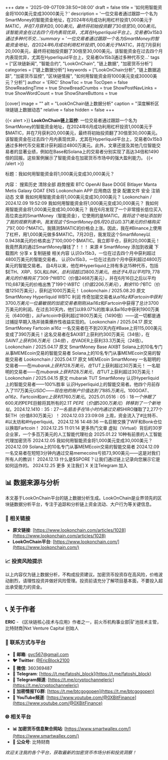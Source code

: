 +++
date = '2025-09-07T09:38:50+08:00'
draft = false
title = '如何用智能资金将1000美元变成30000美元？'
description = '一位交易者通过跟踪一个名为SmartMoney的智能资金地址，在2024年6月成功利用杠杆投资1,000美元于$MATIC，并在7月获利20,000美元，最终将初始投资翻了30倍至30,000美元。该智能资金在过去四个月内表现优异，尤其在Hyperliquid平台上，交易者0x15b3通过多种代币交...'
summary = '一位交易者通过跟踪一个名为SmartMoney的智能资金地址，在2024年6月成功利用杠杆投资1,000美元于$MATIC，并在7月获利20,000美元，最终将初始投资翻了30倍至30,000美元。该智能资金在过去四个月内表现优异，尤其在Hyperliquid平台上，交易者0x15b3通过多种代币交...'
tags = ["区块链新闻", "智能合约", "LookOnChain", "链上数据", "加密货币分析"]
categories = ["链上数据分析"]
keywords = ["LookOnChain分析", "链上数据追踪", "加密货币监控", "区块链情报", "如何用智能资金将1000美元变成30000美元？分析"]
author = 'ERIC'
ShowToc = true
TocOpen = false
ShowReadingTime = true
ShowBreadCrumbs = true
ShowPostNavLinks = true
ShowWordCount = true
ShowShareButtons = true

[cover]
image = ""
alt = "LookOnChain链上数据分析"
caption = "深度解析区块链链上数据动态"
relative = false
hidden = false
+++

{{< alert >}}
**LookOnChain链上监控**: 一位交易者通过跟踪一个名为SmartMoney的智能资金地址，在2024年6月成功利用杠杆投资1,000美元于$MATIC，并在7月获利20,000美元，最终将初始投资翻了30倍至30,000美元。该智能资金在过去四个月内表现优异，尤其在Hyperliquid平台上，交易者0x15b3通过多种代币交易累计获利超过4800万美元。此外，文章还提及其他几位智能交易者的显著业绩，例如在Base和Solana上的交易者分别实现了高达34倍和1490倍的回报。这些案例展示了智能资金在加密货币市场中的强大盈利能力。
{{< /alert >}}

标题：我如何用智能资金将1,000美元变成30,000美元？

内容：
搜索历史 清除全部 趋势搜索 BTC OpenAI Base DOGE Bitlayer Manta Metis Galaxy GOAT ENS Lookonchain APP 应用商店 登录 配置文件 安全 注销 动态 文章 我如何用智能资金将1,000美元变成30,000美元？ Lookonchain / 2024.12.09 19:52:09 我如何用智能资金将1,000美元变成30,000美元？ 我如何用智能资金将1,000美元变成30,000美元？ 我在6月发现了一个非常擅长低位买入高位卖出的SmartMoney（智能资金），它使用的是$MATIC。我将这个地址添加到了我的观察列表中。我发现这个SmartMoney在6月20日以0.371美元的价格购买了97,000个$MATIC。我猜测$MATIC的价格会上涨。因此，我在#Binance上使用了杠杆，用1,000美元做多$MATIC。7月20日，我发现这个SmartMoney以0.9438美元的价格卖出了100,000个$MATIC。我立即平仓，获利20,000美元！我竟然真的通过SmartMoney赚钱了！！！ 来源 # SmartMoney 添加到收藏 下载图片 分享 x 复制链接 相关内容 认识0x15b3，一位在过去四个月中获利超过4800万美元的智能交易者。 认识0x15b3，一位在过去四个月中获利超过4800万美元的智能交易者。 自4月以来，他在#Hyperliquid上持有多达15种代币，包括$ETH、$XRP、$SOL和$LINK，总利润超过3800万美元。他还于4月以平均79,778美元的价格购买了309个$WBTC（价值2468万美元），并在6月16日之后以平均110,687美元的价格出售了199个$WBTC（价值2206万美元），剩余110个$BTC（价值1250万美元），获利近1000万美元！ Lookonchain / 2025.08.20 原文 SmartMoney Hyperliquid WBTC 利润 传奇加密交易者从$ai16z和Fartcoin中获利3700万美元 一位最敏锐的加密交易者刚刚从$ai16z和Fartcoin中获得了总计3700万美元的利润。在过去30天内，他们以89.07%的胜率从$ai16z中获利1900万美元（6400倍），从Fartcoin中获利超过1800万美元（1490倍）——这一切都是通过捕捉早期入场并骑乘爆炸性收益实现的。 Lookonchain / 2025.04.17 原文 SmartMoney Fartcoin ai16z 一名交易者在不到20天内在#Base上将115,000美元变成了390万美元！这名交易者在$AIXBT上获利约300万美元（34倍），在$SAINT上获利36万美元（34倍），在$VADER上获利33.3万美元（24倍）。 Lookonchain / 2025.04.17 原文 SmartMoney Base AIXBT Solana上的10名专门从事MEMEcoin交易的智能交易者 Solana上的10名专门从事MEMEcoin交易的智能交易者 Lookonchain / 2025.04.17 原文 MEMEcoin SmartMoney 一名聪明的交易者——在$mubarak上获利128万美元，在$TUT上获利超过30万美元！ 一名聪明的交易者——在$mubarak上获利128万美元，在$TUT上获利超过30万美元！ Lookonchain / 2025.04.15 原文 mubarak TUT SmartMoney 认识Hyperliquid上的智能交易者——100%胜率 认识Hyperliquid上的智能交易者。他四个月前存入了117万美元$USDC——现在他的账户价值达到了885万美元。100%胜率。 每一单交易都盈利。 Lookonchain / 2025.04.10 原文 Hyperliquid SmartMoney XRP BTC ETH 热门动态 一名交易者通过监控#Binance的新上市项目获利448,000美元！ 2024.12.13 17:37:29 一名智能#AI代币交易者在$GOAT、$ai16z、$Fartcoin和$arc上获利1760万美元。 2025.01.05 16:05:18 一个休眠了600天的$PEPE巨鲸将其所有的2.1T $PEPE（价值5200万美元）转移到了一个新地址。 2024.12.14 10:35:27 一名狙击手在18小时内通过交易$SHIRO赚取了2,277个$ETH（价值830万美元）！ 2024.12.03 23:09:08 上周，资金流入了#比特币、#以太坊和#Hyperliquid。 2024.12.16 14:48:36 一名巨鲸交换了WIF和Bonk仓位以换取Fartcoin！ 2024.12.25 11:01:14 更多热门文章 虚拟（Virtual）背后的30岁企业家，一个多百万美元的人工智能代理社会 2025.01.22 10种有前景的人工智能代理加密货币 2024.12.05 我如何用智能资金将1,000美元变成30,000美元？ 2024.12.09 Solana上的10名专门从事MEMEcoin交易的智能交易者 2024.12.09 一名交易者在短短3分钟内通过交易memecoins亏损73,900美元——这是对我们所有人的教训！ 2024.12.13 什么是$SPORE？让我们通过链上记录向您展示它是如何运作的。 2024.12.25 更多 关注我们 X 关注Telegram 加入

## 📊 数据来源与分析

本文基于LookOnChain平台的链上数据分析生成。LookOnChain是业界领先的区块链数据分析平台，专注于追踪和分析链上资金流动、大户行为等关键信息。

### 🔗 相关链接
- **原文链接**: [https://www.lookonchain.com/articles/1028](https://www.lookonchain.com/articles/1028)
- **LookOnChain平台**: [https://www.lookonchain.com/](https://www.lookonchain.com/)

### 📈 投资风险提示
以上内容仅为链上数据分析，不构成投资建议。加密货币投资存在高风险，价格波动剧烈，请理性投资并做好风险管理。投资前请充分了解项目基本面，不要投入超出承受能力的资金。

---

## 📞 关于作者

**ERIC** - 《区块链核心技术与应用》作者之一，前火币机构事业部|矿池技术主管，比特财商|Nxt Venture Capital 创始人

### 🔗 联系方式与平台

- **📧 邮箱**: [gyc567@gmail.com](mailto:gyc567@gmail.com)
- **🐦 Twitter**: [@EricBlock2100](https://twitter.com/EricBlock2100)
- **💬 微信**: 360369487
- **📱 Telegram**: [https://t.me/fatoshi_block](https://t.me/fatoshi_block)
- **📢 Telegram频道**: [https://t.me/cryptochanneleric](https://t.me/cryptochanneleric)
- **👥 加密情报TG群**: [https://t.me/btcgogopen](https://t.me/btcgogopen)
- **🎥 YouTube频道**: [https://www.youtube.com/@0XBitFinance](https://www.youtube.com/@0XBitFinance)

### 🌐 相关平台

- **📊 加密货币信息聚合网站**: [https://www.smartwallex.com/](https://www.smartwallex.com/)
- **📖 公众号**: 比特财商

*欢迎关注我的各个平台，获取最新的加密货币市场分析和投资洞察！*

